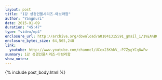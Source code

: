 ```yaml
---
layout: post
title: "1강 성경인물시리즈-아브라함"
author: "Yangnuri"
date: 2015-01-09
duration: "45:47"
type: "video/mp4"
enclosure_url: http://archive.org/download/a01041315591_gmail_1/1%EA%B0%95%20%EC%84%B1%EA%B2%BD%EC%9D%B8%EB%AC%BC%EC%8B%9C%EB%A6%AC%EC%A6%88%20-%20%EC%95%84%EB%B8%8C%EB%9D%BC%ED%95%A8.mp4
enclosure_bytes_size: 64,565,248
link:
  youtube: http://www.youtube.com/channel/UCcx23KhkV_-P7ZygYCq8wFw
summary: 1강 성경인물시리즈-아브라함
show_notes:
---
```


{% include post_body.html %}
